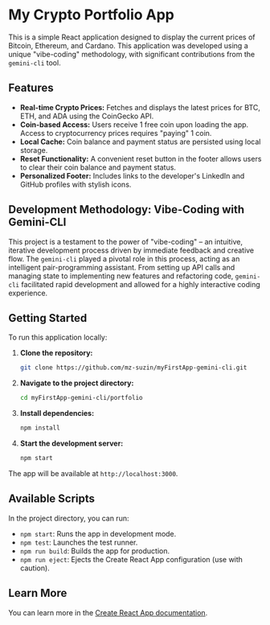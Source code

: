 # My Crypto Portfolio App

This is a simple React application designed to display the current prices of Bitcoin, Ethereum, and Cardano. This application was developed using a unique "vibe-coding" methodology, with significant contributions from the `gemini-cli` tool.

## Features

*   **Real-time Crypto Prices:** Fetches and displays the latest prices for BTC, ETH, and ADA using the CoinGecko API.
*   **Coin-based Access:** Users receive 1 free coin upon loading the app. Access to cryptocurrency prices requires "paying" 1 coin.
*   **Local Cache:** Coin balance and payment status are persisted using local storage.
*   **Reset Functionality:** A convenient reset button in the footer allows users to clear their coin balance and payment status.
*   **Personalized Footer:** Includes links to the developer's LinkedIn and GitHub profiles with stylish icons.

## Development Methodology: Vibe-Coding with Gemini-CLI

This project is a testament to the power of "vibe-coding" – an intuitive, iterative development process driven by immediate feedback and creative flow. The `gemini-cli` played a pivotal role in this process, acting as an intelligent pair-programming assistant. From setting up API calls and managing state to implementing new features and refactoring code, `gemini-cli` facilitated rapid development and allowed for a highly interactive coding experience.

## Getting Started

To run this application locally:

1.  **Clone the repository:**
    ```bash
    git clone https://github.com/mz-suzin/myFirstApp-gemini-cli.git
    ```
2.  **Navigate to the project directory:**
    ```bash
    cd myFirstApp-gemini-cli/portfolio
    ```
3.  **Install dependencies:**
    ```bash
    npm install
    ```
4.  **Start the development server:**
    ```bash
    npm start
    ```

The app will be available at `http://localhost:3000`.

## Available Scripts

In the project directory, you can run:

*   `npm start`: Runs the app in development mode.
*   `npm test`: Launches the test runner.
*   `npm run build`: Builds the app for production.
*   `npm run eject`: Ejects the Create React App configuration (use with caution).

## Learn More

You can learn more in the [Create React App documentation](https://facebook.github.io/create-react-app/docs/getting-started).